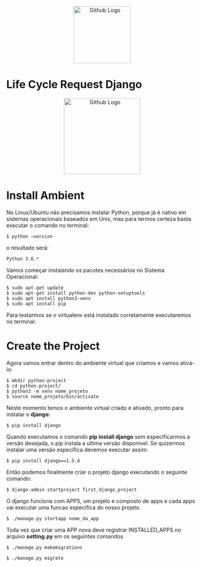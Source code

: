 <p align="center">
  <img src="https://static.djangoproject.com/img/logos/django-logo-negative.png" width="150" title="Github Logo">
</p>

# Life Cycle Request Django

<p align="center">
  <img src="https://i.stack.imgur.com/rLfSC.jpg" width="200" title="Github Logo">
</p>

# Install Ambient

No Linux/Ubuntu não precisamos instalar Python, porque já é nativo em sistemas operacionais baseados em Unix, mas para termos certeza basta executar o comando no terminal:

```
$ python –version
```

o resultado será:

```
Python 3.6.*
```

Vamos começar instalando os pacotes necessários no Sistema Operacional:

```
$ sudo apt-get update
$ sudo apt-get install python-dev python-setuptools
$ sudo apt install python3-venv
$ sudo apt install pip
```

Para testarmos se o virtualenv está instalado corretamente executaremos no terminal:

# Create the Project

Agora vamos entrar dentro do ambiente virtual que criamos e vamos ativá-lo:

```
$ mkdir python-project
$ cd python-project/
$ python3 -m venv nome_projeto
$ source nome_projeto/bin/activate
```

Neste momento temos o ambiente virtual criado e ativado, pronto para instalar o **django**:

```
$ pip install django
```

Quando executamos o comando **pip install django** sem especificarmos a versão desejada, o pip instala a ultima versão disponivel. Se quizermos instalar uma versão específica devemos executar assim:

```
$ pip install django==1.5.4
```

Então podemos finalmente criar o projeto django executando o seguinte comando:

```
$ django-admin startproject first_django_project
```

O django funciona com APPS, um projeto e composto de apps 
e cada apps vai executar uma funcao especifica do nosso projeto. 

```
$ ./manage.py startapp nome_da_app
```

Toda vez que criar uma APP nova deve registrar INSTALLED_APPS no arquivo **setting.py**
em os seguintes comandos
```
$ ./manage.py makemigrations
```
```
$ ./manage.py migrate
```

